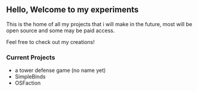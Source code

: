 ## Hello, Welcome to my experiments
This is the home of all my projects that i will make in the future, most will be open source and some may be paid access.

Feel free to check out my creations!

### Current Projects
* a tower defense game (no name yet)
* SimpleBinds
* OSFaction
<!--

**Here are some ideas to get you started:**

🙋‍♀️ A short introduction - what is your organization all about?
🌈 Contribution guidelines - how can the community get involved?
👩‍💻 Useful resources - where can the community find your docs? Is there anything else the community should know?
🍿 Fun facts - what does your team eat for breakfast?
🧙 Remember, you can do mighty things with the power of [Markdown](https://docs.github.com/github/writing-on-github/getting-started-with-writing-and-formatting-on-github/basic-writing-and-formatting-syntax)
-->

